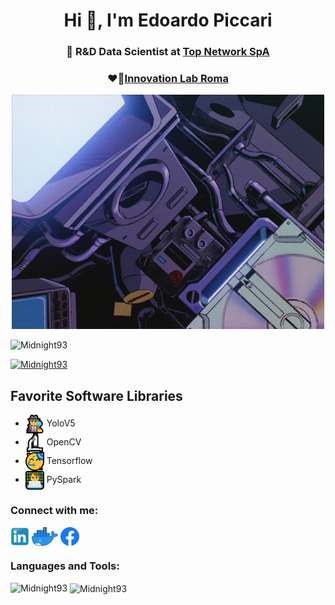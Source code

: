 <h1 align="center">Hi 🤗, I'm Edoardo Piccari</h1>
<h3 align="center">🦄 R&D Data Scientist at <a href="https://www.topnetwork.it/">Top Network SpA</a></h3>
<h3 align="center">❤️‍🔥<a href="https://github.com/InnovationLabRoma">Innovation Lab Roma</a></h3>

<p align="center"> <img src="./media/giphy.gif" /> </p>

<p align="left"> <img src="https://komarev.com/ghpvc/?username=Midnight93&label=Profile%20views&color=0e75b6&style=flat" alt="Midnight93" /> </p>

<p align="left"> <a href="https://github.com/ryo-ma/github-profile-trophy"><img src="https://github-profile-trophy.vercel.app/?username=Midnight93&theme=nord" alt="Midnight93" /></a> </p>

## Favorite Software Libraries

  * <a href="https://github.com/ultralytics/yolov5" target="blank"><img align="center" src="./media/ma.png" alt="123" height="30" width="-1" /></a> YoloV5
  * <a href="https://opencv.org/" target="blank"><img align="center" src="./media/micro.png" alt="123" height="30" width="-1" /></a> OpenCV
  * <a href="https://www.tensorflow.org/" target="blank"><img align="center" src="./media/tens.png" alt="123" height="30" width="-1" /></a> Tensorflow
  * <a href="https://spark.apache.org/docs/latest/api/python/" target="blank"><img align="center" src="./media/ma1.png" alt="123" height="30" width="-1" /></a> PySpark

<p align="left">
<h3 align="left">Connect with me:</h3>
<a href="https://www.linkedin.com/in/edoardopiccari/" target="blank"><img align="center" src="./media/Linkedin_icon.png" alt="123" height="30" width="-1" /></a>
<a href="https://hub.docker.com/r/edopic/" target="blank"><img align="center" src="./media/Moby-logo.png" alt="123" height="30" width="-1" /></a>
<a href="https://www.facebook.com/edoardo.piccari.9/" target="blank"><img align="center" src="./media/Facebook_f_logo_(2019).svg" alt="123" height="30" width="-1" /></a>
</p>


<h3 align="left">Languages and Tools:</h3>
<p><img align="left" src="https://github-readme-stats.vercel.app/api/top-langs/?username=Midnight93&layout=compact&show_icons=true&theme=nord&count_private=true" alt="Midnight93" /></p>

<p>&nbsp;<img align="center" src="https://github-readme-stats.vercel.app/api?username=Midnight93&show_icons=true&theme=nord&count_private=true" alt="Midnight93" /></p>
